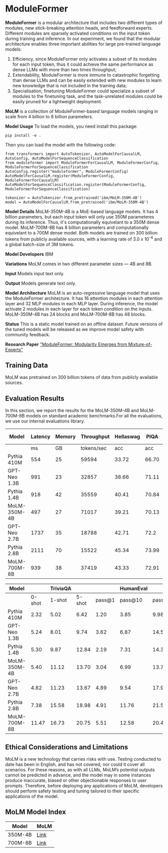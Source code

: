 # **ModuleFormer**

**ModuleFormer** is a modular architecture that includes two different types of modules, new stick-breaking attention heads, and feedforward experts.
Different modules are sparsely activated conditions on the input token during training and inference.
In our experiment, we found that the modular architecture enables three important abilities for large pre-trained language models:

1) Efficiency, since ModuleFormer only activates a subset of its modules for each input token, thus it could achieve the same performance as dense LLMs with more than two times throughput;
2) Extendability, ModuleFormer is more immune to catastrophic forgetting than dense LLMs and can be easily extended with new modules to learn new knowledge that is not included in the training data;
3) Specialisation, finetuning ModuleFormer could specialize a subset of modules to the finetuning task, and the task-unrelated modules could be easily pruned for a lightweight deployment.

**MoLM** is a collection of ModuleFormer-based language models ranging in scale from 4 billion to 8 billion parameters.

**Model Usage**
To load the models, you need install this package:
```
pip install -e .
```

Then you can load the model with the following code:
```
from transformers import AutoTokenizer, AutoModelForCausalLM, AutoConfig, AutoModelForSequenceClassification
from moduleformer import ModuleFormerForCausalLM, ModuleFormerConfig, ModuleFormerForSequenceClassification
AutoConfig.register("moduleformer", ModuleFormerConfig)
AutoModelForCausalLM.register(ModuleFormerConfig, ModuleFormerForCausalLM)
AutoModelForSequenceClassification.register(ModuleFormerConfig, ModuleFormerForSequenceClassification)

tokenizer = AutoTokenizer.from_pretrained('ibm/MoLM-350M-4B')
model = AutoModelForCausalLM.from_pretrained('ibm/MoLM-350M-4B')
```

**Model Details**
MoLM-350M-4B is a MoE-based language models. It has 4 billion parameters, but each input token will only use 350M parameteres during its inference. Thus, it's computationally equivelant to a 350M dense model. 
MoLM-700M-8B has 8 billion parameters and computationally equivelant to a 700M dense model.
Both models are trained on 300 billion tokens from publicly available sources, with a learning rate of 3.0 x 10<sup>-4</sup> and a global batch-size of 3M tokens.

**Model Developers** IBM

**Variations** MoLM comes in two different parameter sizes — 4B and 8B.

**Input** Models input text only.

**Output** Models generate text only.

**Model Architecture** MoLM is an auto-regressive language model that uses the ModuleFormer architecture. It has 16 attention modules in each attention layer and 32 MLP modules in each MLP layer. During inference, the model activate 2 modules in each layer for each token condition on the inputs. MoLM-350M-4B has 24 blocks and MoLM-700M-8B has 48 blocks.

**Status** This is a static model trained on an offline dataset. Future versions of the tuned models will be released as we improve model safety with community feedback.

**Research Paper** ["ModuleFormer: Modularity Emerges from Mixture-of-Experts"](https://arxiv.org/abs/2306.04640)

## Training Data
MoLM was pretrained on 300 billion tokens of data from publicly available sources.

## Evaluation Results

In this section, we report the results for the MoLM-350M-4B and MoLM-700M-8B models on standard academic benchmarks.For all the evaluations, we use our internal evaluations library.

|Model|Latency|Memory|Throughput|Hellaswag|PIQA|ARC-e|ARC-c|OBQA|
|---|---|---|---|---|---|---|---|---|
||ms|GB|tokens/sec|acc|acc|acc|acc|acc|
|Pythia 410M|554|25|59594|33.72|66.70|51.89|21.42|18.2|
|GPT-Neo 1.3B|991|23|32857|38.66|71.11|56.19|23.12|21.4|
|Pythia 1.4B|918|42|35559|40.41|70.84|60.52|26.11|22.2|
|MoLM-350M-4B|497|27|71017|39.21|70.13|56.44|23.55|20.8|
|GPT-Neo 2.7B|1737|35|18788|42.71|72.2|61.07|27.47|23.2|
|Pythia 2.8B|2111|70|15522|45.34|73.99|64.35|29.35|23.8|
|MoLM-700M-8B|939|38|37419|43.33|72.91|62.46|27.90|23.8|

|Model| |TriviaQA| | | HumanEval| |Wikitext|
|---|---|---|---|---|---|---|---|
||0-shot |1-shot |5-shot |pass@1 |pass@10 |pass@100 |PPL|
|Pythia 410M |2.32 |5.02 |6.42 |1.20 |3.85 |9.98 |20.09 |
|GPT-Neo 1.3B |5.24 |8.01 |9.74 |3.62 |6.87 |14.50 |16.16 |
|Pythia 1.4B |5.30 |9.87 |12.84 |2.19 |7.31 |14.33 |14.71|
|MoLM-350M-4B |5.40 |11.12 |13.70 |3.04 |6.99 |13.79 |15.15 |
|GPT-Neo 2.7B |4.82 |11.23 |13.67 |4.89 |9.54 |17.90 |13.93 |
|Pythia 2.8B |7.38 |15.58 |18.98 |4.91 |11.76 |21.54 |12.68| 
|MoLM-700M-8B |11.47 |16.73 |20.75 |5.51 |12.58 |20.40 |12.97 |

## Ethical Considerations and Limitations
MoLM is a new technology that carries risks with use. Testing conducted to date has been in English, and has not covered, nor could it cover all scenarios. For these reasons, as with all LLMs, MoLM’s potential outputs cannot be predicted in advance, and the model may in some instances produce inaccurate, biased or other objectionable responses to user prompts. Therefore, before deploying any applications of MoLM, developers should perform safety testing and tuning tailored to their specific applications of the model.

## MoLM Model Index
|Model|MoLM|
|---|---|
|350M-4B| [Link](https://huggingface.co/ibm/MoLM-350M-4B) |
|700M-8B| [Link](https://huggingface.co/ibm/MoLM-700M-8B) |